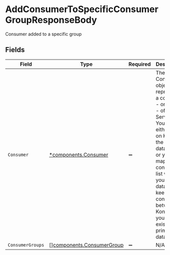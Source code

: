 # AddConsumerToSpecificConsumerGroupResponseBody

Consumer added to a specific group


## Fields

| Field                                                                                                                                                                                                                                                 | Type                                                                                                                                                                                                                                                  | Required                                                                                                                                                                                                                                              | Description                                                                                                                                                                                                                                           | Example                                                                                                                                                                                                                                               |
| ----------------------------------------------------------------------------------------------------------------------------------------------------------------------------------------------------------------------------------------------------- | ----------------------------------------------------------------------------------------------------------------------------------------------------------------------------------------------------------------------------------------------------- | ----------------------------------------------------------------------------------------------------------------------------------------------------------------------------------------------------------------------------------------------------- | ----------------------------------------------------------------------------------------------------------------------------------------------------------------------------------------------------------------------------------------------------- | ----------------------------------------------------------------------------------------------------------------------------------------------------------------------------------------------------------------------------------------------------- |
| `Consumer`                                                                                                                                                                                                                                            | [*components.Consumer](../../models/components/consumer.md)                                                                                                                                                                                           | :heavy_minus_sign:                                                                                                                                                                                                                                    | The Consumer object represents a consumer - or a user - of a Service. You can either rely on Kong as the primary datastore, or you can map the consumer list with your database to keep consistency between Kong and your existing primary datastore. | {<br/>"custom_id": "4200",<br/>"id": "8a388226-80e8-4027-a486-25e4f7db5d21",<br/>"tags": [<br/>"silver-tier"<br/>],<br/>"username": "bob-the-builder"<br/>}                                                                                           |
| `ConsumerGroups`                                                                                                                                                                                                                                      | [][components.ConsumerGroup](../../models/components/consumergroup.md)                                                                                                                                                                                | :heavy_minus_sign:                                                                                                                                                                                                                                    | N/A                                                                                                                                                                                                                                                   |                                                                                                                                                                                                                                                       |
